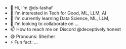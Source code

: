 - 👋 Hi, I’m @ds-lashaf
- 👀 I’m interested in Tech for Good, ML, LLM, AI
- 🌱 I’m currently learning Data Science, ML, LLM, 
- 💞️ I’m looking to collaborate on ...
- 📫 How to reach me on Discord @deceptively.honest
- 😄 Pronouns: She/her
- ⚡ Fun fact: ...

<!---
ds-lashaf/ds-lashaf is a ✨ special ✨ repository because its `README.md` (this file) appears on your GitHub profile.
You can click the Preview link to take a look at your changes.
--->
